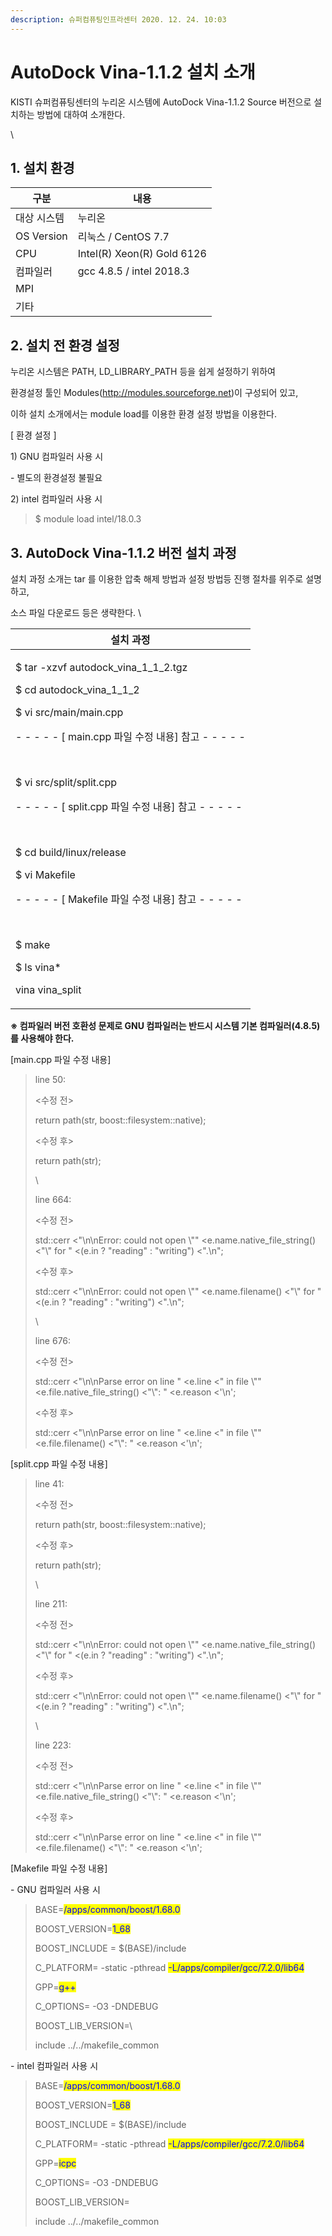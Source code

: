 ```yaml
---
description: 슈퍼컴퓨팅인프라센터 2020. 12. 24. 10:03
---
```


# AutoDock Vina-1.1.2 설치 소개

KISTI 슈퍼컴퓨팅센터의 누리온 시스템에 AutoDock Vina-1.1.2 Source 버전으로 설치하는 방법에 대하여 소개한다.

\


## **1. 설치 환경**

|  **구분**      | **내용**                      |
| ------------ | --------------------------- |
|  대상 시스템      |  누리온                        |
|  OS Version  |  리눅스 / CentOS 7.7           |
|  CPU         |  Intel(R) Xeon(R) Gold 6126 |
|  컴파일러        |  gcc 4.8.5 / intel 2018.3   |
|  MPI         |                             |
|  기타          |                             |



## **2. 설치 전 환경 설정**

누리온 시스템은 PATH, LD\_LIBRARY\_PATH 등을 쉽게 설정하기 위하여&#x20;

환경설정 툴인 Modules(http://modules.sourceforge.net)이 구성되어 있고,

이하 설치 소개에서는 module load를 이용한 환경 설정 방법을 이용한다.



\[ 환경 설정 ]

1\) GNU 컴파일러 사용 시

\- 별도의 환경설정 불필요



2\) intel 컴파일러 사용 시

> &#x20;$ module load intel/18.0.3

## **3. AutoDock Vina-1.1.2 버전 설치 과정**

&#x20;설치 과정 소개는 tar 를 이용한 압축 해제 방법과 설정 방법등 진행 절차를 위주로 설명하고,

&#x20;소스 파일 다운로드 등은 생략한다.  \


|  **설치 과정**                                                                                                                                                                                                                                                                                                                                                                                                                                        |
| ------------------------------------------------------------------------------------------------------------------------------------------------------------------------------------------------------------------------------------------------------------------------------------------------------------------------------------------------------------------------------------------------------------------------------------------------- |
| <p> $ tar -xzvf autodock_vina_1_1_2.tgz</p><p> $ cd autodock_vina_1_1_2</p><p> $ vi src/main/main.cpp</p><p> - - - - - [ main.cpp 파일 수정 내용] 참고 - - - - -</p><p><br></p><p> $ vi src/split/split.cpp</p><p> - - - - - [ split.cpp 파일 수정 내용] 참고 - - - - -</p><p><br></p><p> $ cd build/linux/release</p><p> $ vi Makefile</p><p> - - - - - [ Makefile 파일 수정 내용] 참고 - - - - -</p><p><br></p><p> $ make</p><p> $ ls vina*</p><p> vina  vina_split</p> |

**※ 컴파일러 버전 호환성 문제로 GNU 컴파일러는 반드시 시스템 기본 컴파일러(4.8.5)를 사용해야 한다.**



\[main.cpp 파일 수정 내용]

> line 50:
>
> <수정 전>
>
> return path(str, boost::filesystem::native);
>
> <수정 후>
>
> return path(str);
>
> \
>
>
> line 664:
>
> <수정 전>
>
> std::cerr <"\n\nError: could not open \\"" \<e.name.native\_file\_string() <"\\" for " <(e.in ? "reading" : "writing") <".\n";
>
> <수정 후>
>
> std::cerr <"\n\nError: could not open \\"" \<e.name.filename() <"\\" for " <(e.in ? "reading" : "writing") <".\n";
>
> \
>
>
> line 676:
>
> <수정 전>
>
> std::cerr <"\n\nParse error on line " \<e.line <" in file \\"" \<e.file.native\_file\_string() <"\\": " \<e.reason <'\n';
>
> <수정 후>
>
> std::cerr <"\n\nParse error on line " \<e.line <" in file \\"" \<e.file.filename() <"\\": " \<e.reason <'\n';



\[split.cpp 파일 수정 내용]

> line 41:
>
> <수정 전>
>
> return path(str, boost::filesystem::native);
>
> <수정 후>
>
> return path(str);
>
> \
>
>
> line 211:
>
> <수정 전>
>
> std::cerr <"\n\nError: could not open \\"" \<e.name.native\_file\_string() <"\\" for " <(e.in ? "reading" : "writing") <".\n";
>
> <수정 후>
>
> std::cerr <"\n\nError: could not open \\"" \<e.name.filename() <"\\" for " <(e.in ? "reading" : "writing") <".\n";
>
> \
>
>
> line 223:
>
> <수정 전>
>
> std::cerr <"\n\nParse error on line " \<e.line <" in file \\"" \<e.file.native\_file\_string() <"\\": " \<e.reason <'\n';
>
> <수정 후>
>
> std::cerr <"\n\nParse error on line " \<e.line <" in file \\"" \<e.file.filename() <"\\": " \<e.reason <'\n';



\[Makefile 파일 수정 내용]

\- GNU 컴파일러 사용 시

> BASE=<mark style="color:blue;">/apps/common/boost/1.68.0</mark>
>
> BOOST\_VERSION=<mark style="color:blue;">1\_68</mark>
>
> BOOST\_INCLUDE = $(BASE)/include
>
> C\_PLATFORM= -static -pthread <mark style="color:blue;">-L/apps/compiler/gcc/7.2.0/lib64</mark>
>
> GPP=<mark style="color:blue;">g++</mark>
>
> C\_OPTIONS= -O3 -DNDEBUG
>
> BOOST\_LIB\_VERSION=\
>
>
> include ../../makefile\_common



\- intel 컴파일러 사용 시

> BASE=<mark style="color:blue;">/apps/common/boost/1.68.0</mark>
>
> BOOST\_VERSION=<mark style="color:blue;">1\_68</mark>
>
> BOOST\_INCLUDE = $(BASE)/include
>
> C\_PLATFORM= -static -pthread <mark style="color:blue;">-L/apps/compiler/gcc/7.2.0/lib64</mark>
>
> GPP=<mark style="color:blue;">icpc</mark>
>
> C\_OPTIONS= -O3 -DNDEBUG
>
> BOOST\_LIB\_VERSION=
>
>
>
> include ../../makefile\_common
